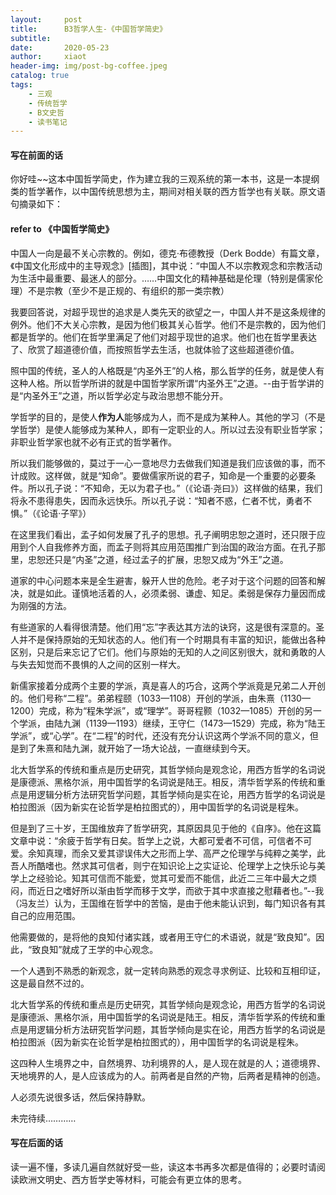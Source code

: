 ```yaml
---
layout:     post
title:      B3哲学人生-《中国哲学简史》
subtitle:   
date:       2020-05-23
author:     xiaot
header-img: img/post-bg-coffee.jpeg
catalog: true
tags:
    - 三观
    - 传统哲学
    - B文史哲
    - 读书笔记	
---
```

#### 写在前面的话

你好哇~~这本中国哲学简史，作为建立我的三观系统的第一本书，这是一本提纲类的哲学著作，以中国传统思想为主，期间对相关联的西方哲学也有关联。原文语句摘录如下：


#### refer to 《中国哲学简史》

中国人一向是最不关心宗教的。例如，德克·布德教授（Derk Bodde）有篇文章，《中国文化形成中的主导观念》[插图]，其中说：“中国人不以宗教观念和宗教活动为生活中最重要、最迷人的部分。……中国文化的精神基础是伦理（特别是儒家伦理）不是宗教（至少不是正规的、有组织的那一类宗教）

我要回答说，对超乎现世的追求是人类先天的欲望之一，中国人并不是这条规律的例外。他们不大关心宗教，是因为他们极其关心哲学。他们不是宗教的，因为他们都是哲学的。他们在哲学里满足了他们对超乎现世的追求。他们也在哲学里表达了、欣赏了超道德价值，而按照哲学去生活，也就体验了这些超道德价值。

照中国的传统，圣人的人格既是“内圣外王”的人格，那么哲学的任务，就是使人有这种人格。所以哲学所讲的就是中国哲学家所谓“内圣外王”之道。--由于哲学讲的是“内圣外王”之道，所以哲学必定与政治思想不能分开。

学哲学的目的，是使人**作为人**能够成为人，而不是成为某种人。其他的学习（不是学哲学）是使人能够成为某种人，即有一定职业的人。所以过去没有职业哲学家；非职业哲学家也就不必有正式的哲学著作。

所以我们能够做的，莫过于一心一意地尽力去做我们知道是我们应该做的事，而不计成败。这样做，就是“知命”。要做儒家所说的君子，知命是一个重要的必要条件。所以孔子说：“不知命，无以为君子也。”（《论语·尧曰》）这样做的结果，我们将永不患得患失，因而永远快乐。所以孔子说：“知者不惑，仁者不忧，勇者不惧。”（《论语·子罕》）

在这里我们看出，孟子如何发展了孔子的思想。孔子阐明忠恕之道时，还只限于应用到个人自我修养方面，而孟子则将其应用范围推广到治国的政治方面。在孔子那里，忠恕还只是“内圣”之道，经过孟子的扩展，忠恕又成为“外王”之道。

道家的中心问题本来是全生避害，躲开人世的危险。老子对于这个问题的回答和解决，就是如此。谨慎地活着的人，必须柔弱、谦虚、知足。柔弱是保存力量因而成为刚强的方法。

有些道家的人看得很清楚。他们用“忘”字表达其方法的诀窍，这是很有深意的。圣人并不是保持原始的无知状态的人。他们有一个时期具有丰富的知识，能做出各种区别，只是后来忘记了它们。他们与原始的无知的人之间区别很大，就和勇敢的人与失去知觉而不畏惧的人之间的区别一样大。

新儒家接着分成两个主要的学派，真是喜人的巧合，这两个学派竟是兄弟二人开创的。他们号称“二程”。弟弟程颐（1033—1108）开创的学派，由朱熹（1130—1200）完成，称为“程朱学派”，或“理学”。哥哥程颢（1032—1085）开创的另一个学派，由陆九渊（1139—1193）继续，王守仁（1473—1529）完成，称为“陆王学派”，或“心学”。在“二程”的时代，还没有充分认识这两个学派不同的意义，但是到了朱熹和陆九渊，就开始了一场大论战，一直继续到今天。

北大哲学系的传统和重点是历史研究，其哲学倾向是观念论，用西方哲学的名词说是康德派、黑格尔派，用中国哲学的名词说是陆王。相反，清华哲学系的传统和重点是用逻辑分析方法研究哲学问题，其哲学倾向是实在论，用西方哲学的名词说是柏拉图派（因为新实在论哲学是柏拉图式的），用中国哲学的名词说是程朱。

但是到了三十岁，王国维放弃了哲学研究，其原因具见于他的《自序》。他在这篇文章中说：“余疲于哲学有日矣。哲学上之说，大都可爱者不可信，可信者不可爱。余知真理，而余又爱其谬误伟大之形而上学、高严之伦理学与纯粹之美学，此吾人所酷嗜也。然求其可信者，则宁在知识论上之实证论、伦理学上之快乐论与美学上之经验论。知其可信而不能爱，觉其可爱而不能信，此近二三年中最大之烦闷，而近日之嗜好所以渐由哲学而移于文学，而欲于其中求直接之慰藉者也。”--我（冯友兰）认为，王国维在哲学中的苦恼，是由于他未能认识到，每门知识各有其自己的应用范围。

他需要做的，是将他的良知付诸实践，或者用王守仁的术语说，就是“致良知”。因此，“致良知”就成了王学的中心观念。

一个人遇到不熟悉的新观念，就一定转向熟悉的观念寻求例证、比较和互相印证，这是最自然不过的。

北大哲学系的传统和重点是历史研究，其哲学倾向是观念论，用西方哲学的名词说是康德派、黑格尔派，用中国哲学的名词说是陆王。相反，清华哲学系的传统和重点是用逻辑分析方法研究哲学问题，其哲学倾向是实在论，用西方哲学的名词说是柏拉图派（因为新实在论哲学是柏拉图式的），用中国哲学的名词说是程朱。

这四种人生境界之中，自然境界、功利境界的人，是人现在就是的人；道德境界、天地境界的人，是人应该成为的人。前两者是自然的产物，后两者是精神的创造。

人必须先说很多话，然后保持静默。



未完待续…………


#### 写在后面的话

读一遍不懂，多读几遍自然就好受一些，读这本书再多次都是值得的；必要时请阅读欧洲文明史、西方哲学史等材料，可能会有更立体的思考。